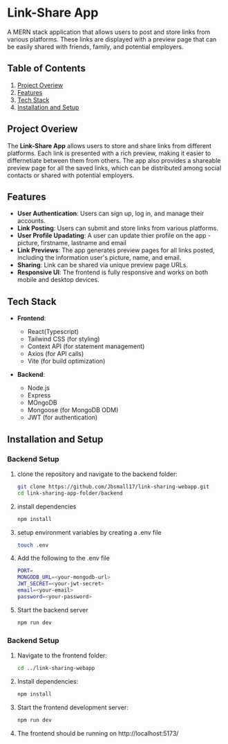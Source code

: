 # Link-Share App
A MERN stack application that allows users to post and store links from various platforms. These links are displayed with a preview page that can be easily shared with friends, family, and potential employers.

## Table of Contents

1. [Project Overiew](#project-overiew)
2. [Features](#features)
3. [Tech Stack](#tech-stack)
4. [Installation and Setup](#installation-ans-setup)

## Project Overiew
The **Link-Share App** allows users to store and share links from different platforms. Each link is presented with a rich preview, making it easier to differnetiate between them from others. The app also provides a shareable preview page for all the saved links, which can be distributed among social contacts or shared with potential employers.

## Features

- **User Authentication**: Users can sign up, log in, and manage their accounts.
- **Link Posting**: Users can submit and store links from various platforms.
- **User Profile Upadating**: A user can update thier profile on the app - picture, firstname, lastname and email 
- **Link Previews**: The app generates preview pages for all links posted, including the information user's picture, name, and email.
- **Sharing**: Link can be shared via unique preview page URLs.
- **Responsive UI**: The frontend is fully responsive and works on both mobile and desktop devices.


## Tech Stack

- **Frontend**:
    - React(Typescript)
    - Tailwind CSS (for styling)
    - Context API (for statement management)
    - Axios (for API calls)
    - Vite (for build optimization)

- **Backend**:
    - Node.js
    - Express
    - MOngoDB
    - Mongoose (for MongoDB ODM)
    - JWT (for authentication)

## Installation and Setup

### Backend Setup
1. clone the repository and navigate to the backend folder:
    ```bash
    git clone https://github.com/Jbsmall17/link-sharing-webapp.git
    cd link-sharing-app-folder/backend
2.  install dependencies
    ```bash
    npm install
3.  setup environment variables by creating a .env file
    ```bash
    touch .env
4. Add the following to the .env file
    ```bash
    PORT=
    MONGODB_URL=<your-mongodb-url>
    JWT_SECRET=<your-jwt-secret>
    email=<your-email>
    password=<your-password>
5. Start the backend server
    ```bash
    npm run dev

### Backend Setup
1. Navigate to the frontend folder:
    ```bash
    cd ../link-sharing-webapp
2. Install dependencies:
    ```bash
    npm install
3. Start the frontend development server:
    ```bash
    npm run dev
4. The frontend should be running on http://localhost:5173/